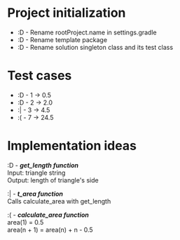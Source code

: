 # Project initialization
* :D - Rename rootProject.name in settings.gradle
* :D - Rename template package
* :D - Rename solution singleton class and its test class

# Test cases
* :D - 1 -> 0.5
* :D - 2 -> 2.0
* :| - 3 -> 4.5
* :( - 7 -> 24.5

# Implementation ideas
:D - ***get_length function***  
Input: triangle string  
Output: length of triangle's side

:| - ***t_area function***  
Calls calculate_area with get_length

:( - ***calculate_area function***  
area(1) = 0.5  
area(n + 1) = area(n) + n - 0.5